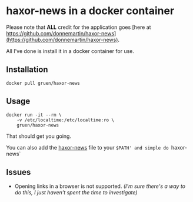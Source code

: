 # haxor-news in a docker container

Please note that __ALL__ credit for the application goes [here at https://github.com/donnemartin/haxor-news](https://github.com/donnemartin/haxor-news).

All I've done is install it in a docker container for use.

## Installation

`docker pull gruen/haxor-news`

## Usage

```shell
docker run -it --rm \
    -v /etc/localtime:/etc/localtime:ro \
    gruen/haxor-news
```

That should get you going. 

You can also add the [haxor-news](/haxor-news) file to your `$PATH' and simple do `haxor-news`

## Issues

-   Opening links in a browser is not supported. _(I'm sure there's a way to do this, I just haven't spent the time to investigate)_
